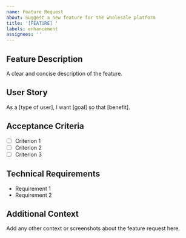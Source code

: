 ```yaml
---
name: Feature Request
about: Suggest a new feature for the wholesale platform
title: '[FEATURE] '
labels: enhancement
assignees: ''
---
```


## Feature Description
A clear and concise description of the feature.

## User Story
As a [type of user], I want [goal] so that [benefit].

## Acceptance Criteria
- [ ] Criterion 1
- [ ] Criterion 2
- [ ] Criterion 3

## Technical Requirements
- Requirement 1
- Requirement 2

## Additional Context
Add any other context or screenshots about the feature request here.
